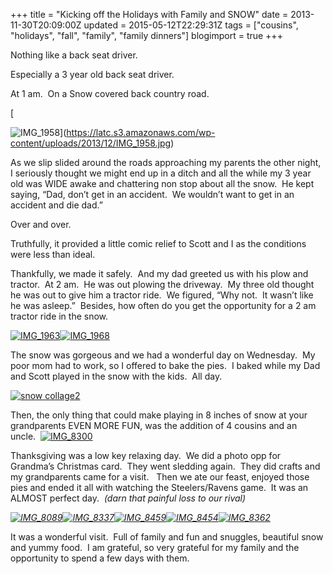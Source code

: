 +++
title = "Kicking off the Holidays with Family and SNOW"
date = 2013-11-30T20:09:00Z
updated = 2015-05-12T22:29:31Z
tags = ["cousins", "holidays", "fall", "family", "family dinners"]
blogimport = true 
+++

Nothing like a back seat driver.&#160; 

Especially a 3 year old back seat driver. 

At 1 am.&#160; On a Snow covered back country road. 

[

![IMG_1958](https://latc.s3.amazonaws.com/wp-content/uploads/2013/12/IMG_1958.jpg "IMG_1958")](https://latc.s3.amazonaws.com/wp-content/uploads/2013/12/IMG_1958.jpg)

As we slip slided around the roads approaching my parents the other night, I seriously thought we might end up in a ditch and all the while my 3 year old was WIDE awake and chattering non stop about all the snow.&#160; He kept saying, “Dad, don’t get in an accident.&#160; We wouldn’t want to get in an accident and die dad.”&#160; 

Over and over.&#160; 

Truthfully, it provided a little comic relief to Scott and I as the conditions were less than ideal. 

Thankfully, we made it safely.&#160; And my dad greeted us with his plow and tractor.&#160; At 2 am.&#160; He was out plowing the driveway.&#160; My three old thought he was out to give him a tractor ride.&#160; We figured, “Why not.&#160; It wasn’t like he was asleep.”&#160; Besides, how often do you get the opportunity for a 2 am tractor ride in the snow.&#160; 

[![IMG_1963](https://latc.s3.amazonaws.com/wp-content/uploads/2013/12/IMG_1963.jpg "IMG_1963")](https://latc.s3.amazonaws.com/wp-content/uploads/2013/12/IMG_1963.jpg)[![IMG_1968](https://latc.s3.amazonaws.com/wp-content/uploads/2013/12/IMG_1968.jpg "IMG_1968")](https://latc.s3.amazonaws.com/wp-content/uploads/2013/12/IMG_1968.jpg)

The snow was gorgeous and we had a wonderful day on Wednesday.&#160; My poor mom had to work, so I offered to bake the pies.&#160; I baked while my Dad and Scott played in the snow with the kids.&#160; All day.&#160; 

[![snow collage2](https://latc.s3.amazonaws.com/wp-content/uploads/2013/12/snow-collage2.jpg "snow collage2")](https://latc.s3.amazonaws.com/wp-content/uploads/2013/12/snow-collage2.jpg)

Then, the only thing that could make playing in 8 inches of snow at your grandparents EVEN MORE FUN, was the addition of 4 cousins and an uncle.&#160; [![IMG_8300](https://latc.s3.amazonaws.com/wp-content/uploads/2013/12/IMG_8300.jpg "IMG_8300")](https://latc.s3.amazonaws.com/wp-content/uploads/2013/12/IMG_8300.jpg)

Thanksgiving was a low key relaxing day.&#160; We did a photo opp for Grandma’s Christmas card.&#160; They went sledding again.&#160; They did crafts and my grandparents came for a visit.&#160;&#160; Then we ate our feast, enjoyed those pies and ended it all with watching the Steelers/Ravens game.&#160; It was an ALMOST perfect day.&#160; _(darn that painful loss to our rival)_

_[![IMG_8089](https://latc.s3.amazonaws.com/wp-content/uploads/2013/12/IMG_8089.jpg "IMG_8089")](https://latc.s3.amazonaws.com/wp-content/uploads/2013/12/IMG_8089.jpg)[![IMG_8337](https://latc.s3.amazonaws.com/wp-content/uploads/2013/12/IMG_8337.jpg "IMG_8337")](https://latc.s3.amazonaws.com/wp-content/uploads/2013/12/IMG_8337.jpg)[![IMG_8459](https://latc.s3.amazonaws.com/wp-content/uploads/2013/12/IMG_8459.jpg "IMG_8459")](https://latc.s3.amazonaws.com/wp-content/uploads/2013/12/IMG_8459.jpg)[![IMG_8454](https://latc.s3.amazonaws.com/wp-content/uploads/2013/12/IMG_8454.jpg "IMG_8454")](https://latc.s3.amazonaws.com/wp-content/uploads/2013/12/IMG_8454.jpg)[![IMG_8362](https://latc.s3.amazonaws.com/wp-content/uploads/2013/12/IMG_8362.jpg "IMG_8362")](https://latc.s3.amazonaws.com/wp-content/uploads/2013/12/IMG_8362.jpg)_

It was a wonderful visit.&#160; Full of family and fun and snuggles, beautiful snow and yummy food.&#160; I am grateful, so very grateful for my family and the opportunity to spend a few days with them. 

